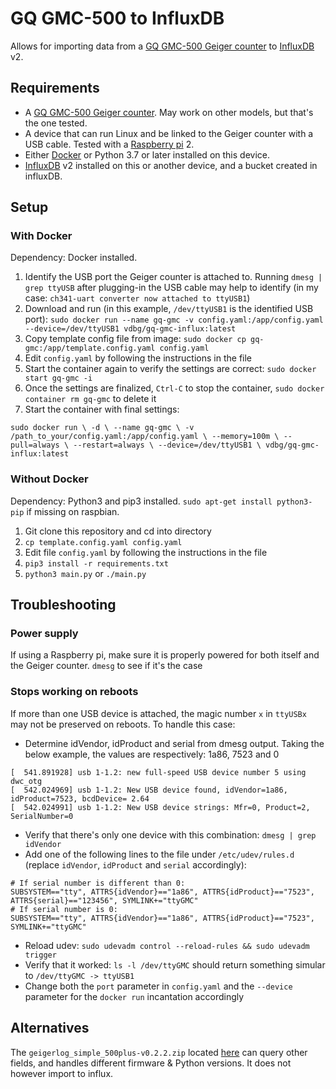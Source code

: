 # GQ GMC-500 to InfluxDB

Allows for importing data from a [GQ GMC-500 Geiger counter](https://www.gqelectronicsllc.com/comersus/store/comersus_viewItem.asp?idProduct=5631) to [InfluxDB](https://www.influxdata.com/) v2.

## Requirements

- A [GQ GMC-500 Geiger counter](https://www.gqelectronicsllc.com/comersus/store/comersus_viewItem.asp?idProduct=5631). May work on other models, but that's the one tested.
- A device that can run Linux and be linked to the Geiger counter with a USB cable. Tested with a [Raspberry pi](https://www.raspberrypi.com/products/) 2.
- Either [Docker](https://www.docker.com/) or Python 3.7 or later installed on this device.
- [InfluxDB](https://en.wikipedia.org/wiki/InfluxDB) v2 installed on this or another device, and a bucket created in influxDB.


## Setup

### With Docker

Dependency: Docker installed.

1. Identify the USB port the Geiger counter is attached to. Running `dmesg | grep ttyUSB` after plugging-in the USB cable may help to identify (in my case: `ch341-uart converter now attached to ttyUSB1`)
2. Download and run (in this example, `/dev/ttyUSB1` is the identified USB port): `sudo docker run --name gq-gmc -v config.yaml:/app/config.yaml --device=/dev/ttyUSB1 vdbg/gq-gmc-influx:latest`
3. Copy template config file from image: `sudo docker cp gq-gmc:/app/template.config.yaml config.yaml`
4. Edit `config.yaml` by following the instructions in the file
5. Start the container again to verify the settings are correct: `sudo docker start gq-gmc -i`
6. Once the settings are finalized, `Ctrl-C` to stop the container, `sudo docker container rm gq-gmc` to delete it
7. Start the container with final settings:

``
sudo docker run \
  -d \
  --name gq-gmc \
  -v /path_to_your/config.yaml:/app/config.yaml \
  --memory=100m \
  --pull=always \
  --restart=always \
  --device=/dev/ttyUSB1 \
  vdbg/gq-gmc-influx:latest
``

### Without Docker

Dependency: Python3 and pip3 installed. `sudo apt-get install python3-pip` if missing on raspbian.

1. Git clone this repository and cd into directory
2. `cp template.config.yaml config.yaml`
3. Edit file `config.yaml` by following the instructions in the file
4. `pip3 install -r requirements.txt`
5. `python3 main.py` or `./main.py`

## Troubleshooting

### Power supply

If using a Raspberry pi, make sure it is properly powered for both itself and the Geiger counter. `dmesg` to see if it's the case

### Stops working on reboots

If more than one USB device is attached, the magic number `x` in `ttyUSBx` may not be preserved on reboots. To handle this case:

  - Determine idVendor, idProduct and serial from dmesg output. Taking the below example, the values are respectively: 1a86, 7523 and 0
```
[  541.891928] usb 1-1.2: new full-speed USB device number 5 using dwc_otg
[  542.024969] usb 1-1.2: New USB device found, idVendor=1a86, idProduct=7523, bcdDevice= 2.64
[  542.024991] usb 1-1.2: New USB device strings: Mfr=0, Product=2, SerialNumber=0
```
  - Verify that there's only one device with this combination: `dmesg | grep idVendor`
  - Add one of the following lines to the file under `/etc/udev/rules.d` (replace `idVendor`, `idProduct` and `serial` accordingly):
```
# If serial number is different than 0:
SUBSYSTEM=="tty", ATTRS{idVendor}=="1a86", ATTRS{idProduct}=="7523", ATTRS{serial}=="123456", SYMLINK+="ttyGMC"
# If serial number is 0:
SUBSYSTEM=="tty", ATTRS{idVendor}=="1a86", ATTRS{idProduct}=="7523", SYMLINK+="ttyGMC"
```
  - Reload udev: `sudo udevadm control --reload-rules && sudo udevadm trigger`
  - Verify that it worked: `ls -l /dev/ttyGMC` should return something simular to `/dev/ttyGMC -> ttyUSB1`
  - Change both the `port` parameter in `config.yaml` and the `--device` parameter for the `docker run` incantation accordingly


## Alternatives

The `geigerlog_simple_500plus-v0.2.2.zip` located [here](https://sourceforge.net/projects/geigerlog/files/)
can query other fields, and handles different firmware & Python versions. It does not however import to influx.


